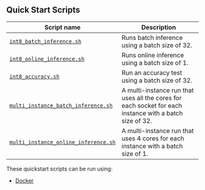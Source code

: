 <!--- 40. Quick Start Scripts -->
## Quick Start Scripts

| Script name | Description |
|-------------|-------------|
| [`int8_batch_inference.sh`](int8_batch_inference.sh) | Runs batch inference using a batch size of 32. |
| [`int8_online_inference.sh`](int8_online_inference.sh) | Runs online inference using a batch size of 1. |
| [`int8_accuracy.sh`](int8_accuracy.sh) | Run an accuracy test using a batch size of 32. |
| [`multi_instance_batch_inference.sh`](multi_instance_batch_inference.sh) | A multi-instance run that uses all the cores for each socket for each instance with a batch size of 32. |
| [`multi_instance_online_inference.sh`](multi_instance_online_inference.sh) | A multi-instance run that uses 4 cores for each instance with a batch size of 1. |

These quickstart scripts can be run using:
* [Docker](#docker)
